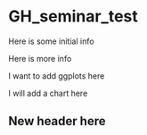 # GH_seminar_test

Here is some initial info

Here is more info

I want to add ggplots here

I will add a chart here

## New header here
